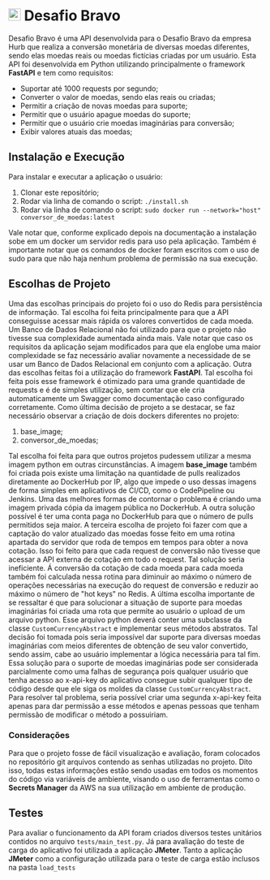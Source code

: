 # <img src="https://avatars1.githubusercontent.com/u/7063040?v=4&s=200.jpg" alt="Hurb" width="24" /> Desafio Bravo

Desafio Bravo é uma API desenvolvida para o Desafio Bravo da empresa Hurb que realiza a conversão monetária de diversas moedas diferentes, sendo elas moedas reais ou moedas fictícias criadas por um usuário. 
Esta API foi desenvolvida em Python utilizando principalmente o framework **FastAPI** e tem como requisitos:
-   Suportar até 1000 requests por segundo;
-   Converter o valor de moedas, sendo elas reais ou criadas;
-   Permitir a criação de novas moedas para suporte;
-   Permitir que o usuário apague moedas do suporte;
-   Permitir que o usuário crie moedas imaginárias para conversão;
-   Exibir valores atuais das moedas;


## Instalação e Execução
Para instalar e executar a aplicação o usuário:
1. Clonar este repositório;
2. Rodar via linha de comando o script: `./install.sh`
3. Rodar via linha de comando o script: `sudo docker run --network="host" conversor_de_moedas:latest`

Vale notar que, conforme explicado depois na documentação a instalação sobe em um docker um servidor redis para uso pela aplicação.
Também é importante notar que os comandos de docker foram escritos com o uso de sudo para que não haja nenhum problema de permissão na sua execução.

## Escolhas de Projeto
Uma das escolhas principais do projeto foi o uso do Redis para persistência de informação. Tal escolha foi feita principalmente para que a API conseguisse acessar mais rápida os valores convertidos de cada moeda. Um Banco de Dados Relacional não foi utilizado para que o projeto não tivesse sua complexidade aumentada ainda mais. Vale notar que caso os requisitos da aplicação sejam modificados para que ela englobe uma maior complexidade se faz necessário avaliar novamente a necessidade de se usar um Banco de Dados Relacional em conjunto com a aplicação. 
Outra das escolhas feitas foi a utilização do framework **FastAPI**. Tal escolha foi feita pois esse framework é otimizado para uma grande quantidade de requests e é de simples utilização, sem contar que ele cria automaticamente um Swagger como documentação caso configurado corretamente.
Como última decisão de projeto a se destacar, se faz necessário observar a criação de dois dockers diferentes no projeto:

1. base_image;
2. conversor_de_moedas;   

Tal escolha foi feita para que outros projetos pudessem utilizar a mesma imagem python em outras circunstâncias. A imagem **base_image** também foi criada pois existe uma limitação na quantidade de pulls realizados diretamente ao DockerHub por IP, algo que impede o uso dessas imagens de forma simples em aplicativos de CI/CD, como o CodePipeline ou Jenkins. Uma das melhores formas de contornar o problema é criando uma imagem privada cópia da imagem pública no DockerHub. A outra solução possível é ter uma conta paga no DockerHub para que o número de pulls permitidos seja maior.
A terceira escolha de projeto foi fazer com que a captação do valor atualizado das moedas fosse feito em uma rotina apartada do servidor que roda de tempos em tempos para obter a nova cotação. Isso foi feito para que cada request de conversão não tivesse que acessar a API externa de cotação em todo o request. Tal solução seria ineficiente. Á conversão da cotação de cada moeda para cada moeda também foi calculada nessa rotina para diminuir ao máximo o número de operações necessárias na execução do request de conversão e reduzir ao máximo o número de "hot keys" no Redis.
A última escolha importante de se ressaltar é que para solucionar a situação de suporte para moedas imaginárias foi criada uma rota que permite ao usuário o upload de um arquivo python. Esse arquivo python deverá conter uma subclasse da classe `CustomCurrencyAbstract` e implementar seus métodos abstratos. Tal decisão foi tomada pois seria impossível dar suporte para diversas moedas imaginárias com meios diferentes de obtenção de seu valor convertido, sendo assim, cabe ao usuário implementar a lógica necessária para tal fim.   
Essa solução para o suporte de moedas imaginárias pode ser considerada parcialmente como uma falhas de segurança pois qualquer usuário que tenha acesso ao x-api-key do aplicativo consegue subir qualquer tipo de código desde que ele siga os moldes da classe `CustomCurrencyAbstract`. Para resolver tal problema, seria possível criar uma segunda x-api-key feita apenas para dar permissão a esse métodos e apenas pessoas que tenham permissão de modificar o método a possuiriam.

### Considerações
Para que o projeto fosse de fácil visualização e avaliação, foram colocados no repositório git arquivos contendo as senhas utilizadas no projeto. Dito isso, todas estas informações estão sendo usadas em todos os momentos do código via variáveis de ambiente, visando o uso de ferramentas como o **Secrets Manager** da AWS na sua utilização em ambiente de produção.

## Testes
Para avaliar o funcionamento da API foram criados diversos testes unitários contidos no arquivo `tests/main_test.py`.
Já para avaliação do teste de carga do aplicativo foi utilizada a aplicação **JMeter**. Tanto a aplicação **JMeter** como a configuração utilizada para o teste de carga estão inclusos na pasta `load_tests`
